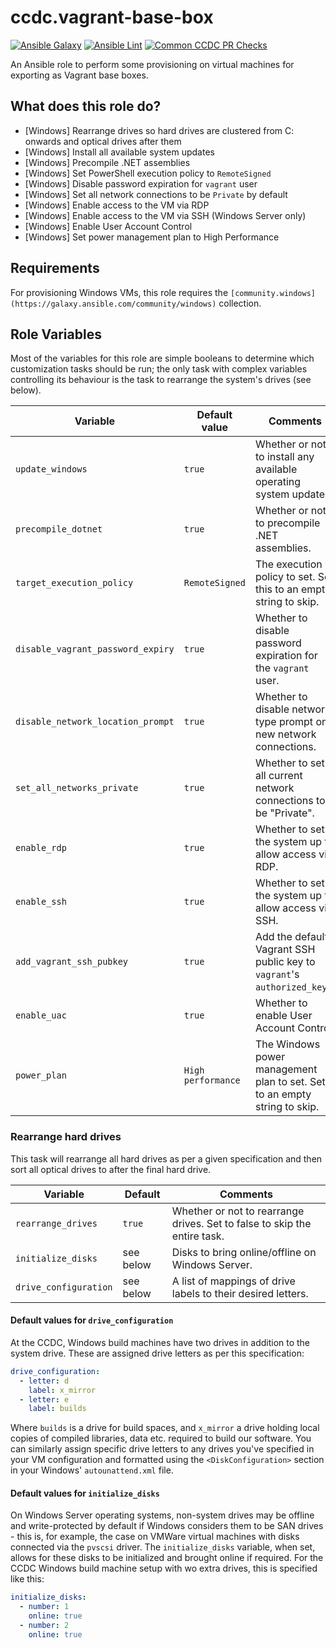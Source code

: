 # ccdc.vagrant-base-box

[![Ansible Galaxy](https://img.shields.io/badge/ansible--galaxy-ccdc.vagrant-base-box-blue.svg)](https://galaxy.ansible.com/ccdc/debloat_windows/)
[![Ansible Lint](https://github.com/ccdc-opensource/ansible-role-vagrant-base-box/actions/workflows/lint-ansible-role.yml/badge.svg)](https://github.com/ccdc-opensource/ansible-role-debloat-windows/actions/workflows/lint-ansible-role.yml)
[![Common CCDC PR Checks](https://github.com/ccdc-opensource/ansible-role-vagrant-base-box/actions/workflows/common_ccdc_status_checks.yml/badge.svg)](https://github.com/ccdc-opensource/ansible-role-debloat-windows/actions/workflows/common_ccdc_status_checks.yml)

An Ansible role to perform some provisioning on virtual machines for exporting as Vagrant base boxes.

## What does this role do?

- [Windows] Rearrange drives so hard drives are clustered from C: onwards and optical drives after them
- [Windows] Install all available system updates
- [Windows] Precompile .NET assemblies
- [Windows] Set PowerShell execution policy to `RemoteSigned`
- [Windows] Disable password expiration for `vagrant` user
- [Windows] Set all network connections to be `Private` by default
- [Windows] Enable access to the VM via RDP
- [Windows] Enable access to the VM via SSH (Windows Server only)
- [Windows] Enable User Account Control
- [Windows] Set power management plan to High Performance

## Requirements

For provisioning Windows VMs, this role requires the
`[community.windows](https://galaxy.ansible.com/community/windows)` collection.

## Role Variables

Most of the variables for this role are simple booleans to determine which customization tasks
should be run; the only task with complex variables controlling its behaviour is the task to
rearrange the system's drives (see below).

| Variable                          | Default value      | Comments                                                                  |
|-----------------------------------|--------------------|---------------------------------------------------------------------------|
| `update_windows`                  | `true`             | Whether or not to install any available operating system updates.         |
| `precompile_dotnet`               | `true`             | Whether or not to precompile .NET assemblies.                             |
| `target_execution_policy`         | `RemoteSigned`     | The execution policy to set. Set this to an empty string to skip.         |
| `disable_vagrant_password_expiry` | `true`             | Whether to disable password expiration for the `vagrant` user.            |
| `disable_network_location_prompt` | `true`             | Whether to disable network type prompt on new network connections.        |
| `set_all_networks_private`        | `true`             | Whether to set all current network connections to be "Private".           |
| `enable_rdp`                      | `true`             | Whether to set the system up to allow access via RDP.                     |
| `enable_ssh`                      | `true`             | Whether to set the system up to allow access via SSH.                     |
| `add_vagrant_ssh_pubkey`          | `true`             | Add the default Vagrant SSH public key to `vagrant`'s `authorized_keys`.  |
| `enable_uac`                      | `true`             | Whether to enable User Account Control.                                   |
| `power_plan`                      | `High performance` | The Windows power management plan to set. Set to an empty string to skip. |

### Rearrange hard drives

This task will rearrange all hard drives as per a given specification and then sort all optical drives to
after the final hard drive.

| Variable              |  Default  | Comments                                                                  |
|-----------------------|-----------|---------------------------------------------------------------------------|
| `rearrange_drives`    | `true`    | Whether or not to rearrange drives. Set to false to skip the entire task. |
| `initialize_disks`    | see below | Disks to bring online/offline on Windows Server.                          |
| `drive_configuration` | see below | A list of mappings of drive labels to their desired letters.              |

#### Default values for `drive_configuration`

At the CCDC, Windows build machines have two drives in addition to the system drive. These are assigned
drive letters as per this specification:

```yaml
drive_configuration:
  - letter: d
    label: x_mirror
  - letter: e
    label: builds
```

Where `builds` is a drive for build spaces, and `x_mirror` a drive holding local copies of compiled
libraries, data etc. required to build our software. You can similarly assign specific drive letters
to any drives you've specified in your VM configuration and formatted using the `<DiskConfiguration>`
section in your Windows' `autounattend.xml` file.

#### Default values for `initialize_disks`

On Windows Server operating systems, non-system drives may be offline and write-protected by default
if Windows considers them to be SAN drives - this is, for example, the case on VMWare virtual machines
with disks connected via the `pvscsi` driver. The `initialize_disks` variable, when set, allows
for these disks to be initialized and brought online if required. For the CCDC Windows build machine
setup with wo extra drives, this is specified like this:

```yaml
initialize_disks:
  - number: 1
    online: true
  - number: 2
    online: true
```
